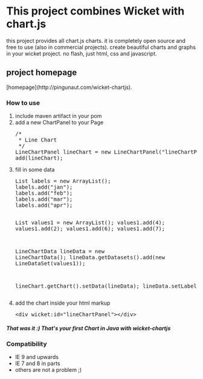 <h1>This project combines Wicket with chart.js</h1>
<p>this project provides all chart.js charts. 
it is completely open source and free to use (also in commercial projects). 
create beautiful charts and graphs in your wicket project. no flash, just html, css and javascript.</p>
<h2>project homepage</h2>
[homepage](http://pingunaut.com/wicket-chartjs).

<h3>How to use</h3>

<ol>
<li>include maven artifact in your pom</li>
<li>add a new ChartPanel to your Page</li>
<pre>
/*
 * Line Chart
 */
LineChartPanel lineChart = new LineChartPanel("lineChartPanel", Model.of(new Line()));
add(lineChart);
</pre>

<li>fill in some data</li>
<pre>
List<String> labels = new ArrayList<String>();
labels.add("jan");
labels.add("feb");
labels.add("mar");
labels.add("apr");

List<Integer> values1 = new ArrayList<Integer>();
values1.add(4);
values1.add(2);
values1.add(6);
values1.add(7);

LineChartData<LineDataSet> lineData = new LineChartData<LineDataSet>();
lineData.getDatasets().add(new LineDataSet(values1));

lineChart.getChart().setData(lineData);
lineData.setLabels(labels);
</pre>
<li>add the chart inside your html markup</li>
<pre>
&lt;div wicket:id="lineChartPanel"&gt;&lt;/div&gt;
</pre>
</ol>
<h5>That was it :) That's your first Chart in Java with wicket-chartjs</h5>

<h3>Compatibility</h3>
<ul>
<li>IE 9 and upwards</li>
<li>IE 7 and 8 in parts</li>
<li>others are not a problem ;)</li>
<ul>
